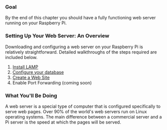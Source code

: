 ### Goal

By the end of this chapter you should have a fully functioning web server running on your Raspberry Pi. 


### Setting Up Your Web Server: An Overview
Downloading and configuring a web server on your Raspberry Pi is relatively straightforward. Detailed walkthroughs of the steps required are included below.
    <ol>
        <li> [Install LAMP](https://domhnallohanlon.github.io/rpi/01lamp.html) </li>
        <li> [Configure your database](https://domhnallohanlon.github.io/rpi/01dbconfig.html)</li>
        <li> [Create a Web Site](https://domhnallohanlon.github.io/rpi/01website.html)</li>
        <li>Enable Port Forwarding (coming soon)</li>
        <!-- <li> [Enable Port Forwarding](https://domhnallohanlon.github.io/rpi/01portforwarding.html)</li> -->
    </ol>

### What You'll Be Doing

A web server is a special type of computer that is configured specifically to serve web pages. Over 90% of the world's web servers run on Linux operating systems. The main difference between a commercial server and a Pi server is the speed at which the pages will be served.
